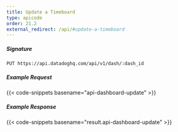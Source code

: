 ```yaml
---
title: Update a Timeboard
type: apicode
order: 21.2
external_redirect: /api/#update-a-timeboard
---
```


##### Signature
`PUT https://api.datadoghq.com/api/v1/dash/:dash_id`
##### Example Request
{{< code-snippets basename="api-dashboard-update" >}}
##### Example Response
{{< code-snippets basename="result.api-dashboard-update" >}}

